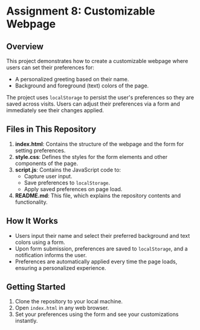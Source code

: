 # Assignment 8: Customizable Webpage

## Overview

This project demonstrates how to create a customizable webpage where users can set their preferences for:
- A personalized greeting based on their name.
- Background and foreground (text) colors of the page.

The project uses `localStorage` to persist the user's preferences so they are saved across visits. Users can adjust their preferences via a form and immediately see their changes applied.

## Files in This Repository

1. **index.html**: Contains the structure of the webpage and the form for setting preferences.
2. **style.css**: Defines the styles for the form elements and other components of the page.
3. **script.js**: Contains the JavaScript code to:
   - Capture user input.
   - Save preferences to `localStorage`.
   - Apply saved preferences on page load.
4. **README.md**: This file, which explains the repository contents and functionality.

## How It Works

- Users input their name and select their preferred background and text colors using a form.
- Upon form submission, preferences are saved to `localStorage`, and a notification informs the user.
- Preferences are automatically applied every time the page loads, ensuring a personalized experience.

## Getting Started

1. Clone the repository to your local machine.
2. Open `index.html` in any web browser.
3. Set your preferences using the form and see your customizations instantly.

